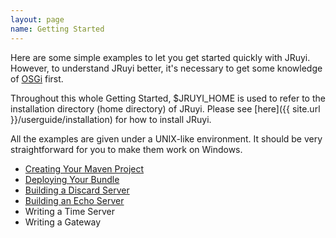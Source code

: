 ```yaml
---
layout: page
name: Getting Started
---
```


Here are some simple examples to let you get started quickly with JRuyi. However, to understand JRuyi better, it's necessary to get some knowledge of [OSGi](http://en.wikipedia.org/wiki/OSGi) first.

Throughout this whole Getting Started, $JRUYI_HOME is used to refer to the installation directory (home directory) of JRuyi. Please see [here]({{ site.url }}/userguide/installation) for how to install JRuyi.

All the examples are given under a UNIX-like environment. It should be very straightforward for you to make them work on Windows.

* [Creating Your Maven Project](creating-your-maven-project)
* [Deploying Your Bundle](deploying-your-bundle)
* [Building a Discard Server](building-a-discard-server)
* [Building an Echo Server](building-an-echo-server) 
* Writing a Time Server
* Writing a Gateway

